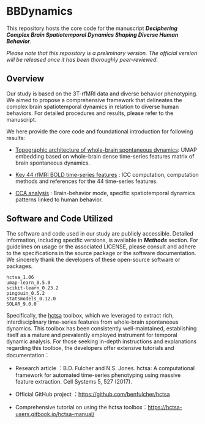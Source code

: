 
# BBDynamics

This repository hosts the core code for the manuscript ***Deciphering Complex Brain Spatiotemporal Dynamics Shaping Diverse Human Behavior***.

*Please note that this repository is a preliminary version. The official version will be released once it has been thoroughly peer-reviewed*.


## Overview

Our study is based on the 3T-rfMRI data and diverse behavior phenotyping. We aimed to propose a comprehensive framework that delineates the complex brain spatiotemporal dynamics in relation to diverse human behaviors. For detailed procedures and results, please refer to the manuscript. 

We here provide the core code and foundational introduction for following results:

* [Topographic architecture of whole-brain spontaneous dynamics](./UMAP_analysis/): UMAP embedding based on whole-brain dense time-series features matrix of brain spontaneous dynamics.

* [Key 44 rfMRI BOLD time-series features](./44_timeseries_features) : ICC computation, computation methods and references for the 44 time-series features.

* [CCA analysis](./CCA_Analysis) : Brain-behavior mode, specific spatiotemporal dynamics patterns linked to human behavior.



## Software and Code Utilized
The software and code used in our study are publicly accessible. Detailed information, including specific versions, is available in ***Methods*** section. For guidelines on usage or the associated LICENSE, please consult and adhere to the specifications in the source package or the software documentation. We sincerely thank the developers of these open-source software or packages.


```
hctsa_1.06
umap-learn_0.5.0
scikit-learn_0.23.2
pingouin_0.5.2
statsmodels_0.12.0
SOLAR_9.0.0
```


Specifically, the [hctsa](https://github.com/benfulcher/hctsa/) toolbox, which we leveraged to extract rich, interdisciplinary time-series features from whole-brain spontaneous dynamics. This toolbox has been consistently well-maintained, establishing itself as a mature and prevalently employed instrument for temporal dynamic analysis. For those seeking in-depth instructions and explanations regarding this toolbox, the developers offer extensive tutorials and documentation：

* Research article ：B.D. Fulcher and N.S. Jones. hctsa: A computational framework for automated time-series phenotyping using massive feature extraction. Cell Systems 5, 527 (2017).

* Official GitHub project ：https://github.com/benfulcher/hctsa

* Comprehensive tutorial on using the hctsa toolbox：https://hctsa-users.gitbook.io/hctsa-manual/


